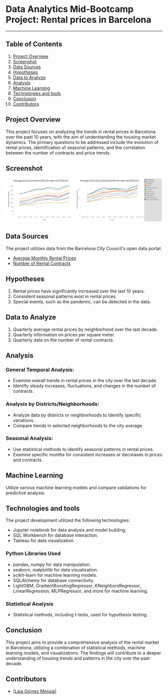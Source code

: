 # Data Analytics Mid-Bootcamp Project: Rental prices in Barcelona
***

## Table of Contents
1. [Project Overview](#project-overview)
2. [Screenshot](#screenshot)
3. [Data Sources](#data-sources)
4. [Hypotheses](#hypotheses)
5. [Data to Analyze](#data-to-analyze)
6. [Analysis](#analysis)
7. [Machine Learning](#machine-learning)
8. [Technologies and tools](#technologies-and-tools)
9. [Conclusion](#conclusion)
10. [Contributors](#contributors)


## Project Overview
This project focuses on analyzing the trends in rental prices in Barcelona over the past 10 years, with the aim of understanding the housing market dynamics. The primary questions to be addressed include the evolution of rental prices, identification of seasonal patterns, and the correlation between the number of contracts and price trends.


## Screenshot
![Screenshot](ScreenshotAverageRent.png)


## Data Sources
The project utilizes data from the Barcelona City Council's open data portal:
- [Average Monthly Rental Prices](https://opendata-ajuntament.barcelona.cat/data/en/dataset/est-mercat-immobiliari-lloguer-mitja-mensual)
- [Number of Rental Contracts](https://opendata-ajuntament.barcelona.cat/data/ca/dataset/est-mercat-immobiliari-lloguer-nombre-contractes/resource/951ee1a0-5105-4e8c-a459-3ef7b7cc2ed6?inner_span=True)


## Hypotheses
1. Rental prices have significantly increased over the last 10 years.
2. Consistent seasonal patterns exist in rental prices.
3. Special events, such as the pandemic, can be detected in the data.


## Data to Analyze
1. Quarterly average rental prices by neighborhood over the last decade.
2. Quarterly information on prices per square meter.
3. Quarterly data on the number of rental contracts.


## Analysis
### General Temporal Analysis:
- Examine overall trends in rental prices in the city over the last decade.
- Identify steady increases, fluctuations, and changes in the number of contracts.


### Analysis by Districts/Neighborhoods:
- Analyze data by districts or neighborhoods to identify specific variations.
- Compare trends in selected neighborhoods to the city average.


### Seasonal Analysis:
- Use statistical methods to identify seasonal patterns in rental prices.
- Examine specific months for consistent increases or decreases in prices and contracts.


## Machine Learning
Utilize various machine learning models and compare validations for predictive analysis.


## Technologies and tools 
The project development utilized the following technologies:
- Jupyter notebook for data analysis and model building.
- SQL Workbench for database interaction.
- Tableau for data visualization.


### Python Libraries Used
- pandas, numpy for data manipulation.
- seaborn, matplotlib for data visualization.
- scikit-learn for machine learning models.
- SQLAlchemy for database connectivity.
- LightGBM, GradientBoostingRegressor, KNeighborsRegressor, LinearRegression, MLPRegressor, and more for machine learning.


### Statistical Analysis
- Statistical methods, including t-tests, used for hypothesis testing.

## Conclusion
This project aims to provide a comprehensive analysis of the rental market in Barcelona, utilizing a combination of statistical methods, machine learning models, and visualizations. The findings will contribute to a deeper understanding of housing trends and patterns in the city over the past decade.

## Contributors
- [[Laia Gómez Messía](https://github.com/laiagomezmessia)]

